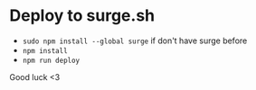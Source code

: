 # Deploy to surge.sh

- `sudo npm install --global surge` if don't have surge before
- `npm install`
- `npm run deploy`

Good luck <3